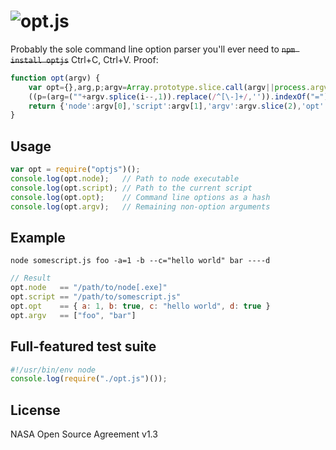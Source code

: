 ![opt.js](https://raw.github.com/dcodeIO/opt.js/master/opt.png)
======
Probably the sole command line option parser you'll ever need to <del>`npm install optjs`</del> Ctrl+C, Ctrl+V. Proof:

```js
function opt(argv) {
    var opt={},arg,p;argv=Array.prototype.slice.call(argv||process.argv);for(var i=2;i<argv.length;i++)if(argv[i].charAt(0)=='-')
    ((p=(arg=(""+argv.splice(i--,1)).replace(/^[\-]+/,'')).indexOf("="))>0?opt[arg.substring(0,p)]=arg.substring(p+1):opt[arg]=true);
    return {'node':argv[0],'script':argv[1],'argv':argv.slice(2),'opt':opt};
}
```

Usage
-----
```js
var opt = require("optjs")();
console.log(opt.node);   // Path to node executable
console.log(opt.script); // Path to the current script
console.log(opt.opt);    // Command line options as a hash
console.log(opt.argv);   // Remaining non-option arguments
```

Example
-------
`node somescript.js foo -a=1 -b --c="hello world" bar ----d`

```js
// Result
opt.node   == "/path/to/node[.exe]"
opt.script == "/path/to/somescript.js"
opt.opt    == { a: 1, b: true, c: "hello world", d: true }
opt.argv   == ["foo", "bar"]
```

Full-featured test suite
------------------------
```js
#!/usr/bin/env node
console.log(require("./opt.js")());
```

License
-------
NASA Open Source Agreement v1.3
